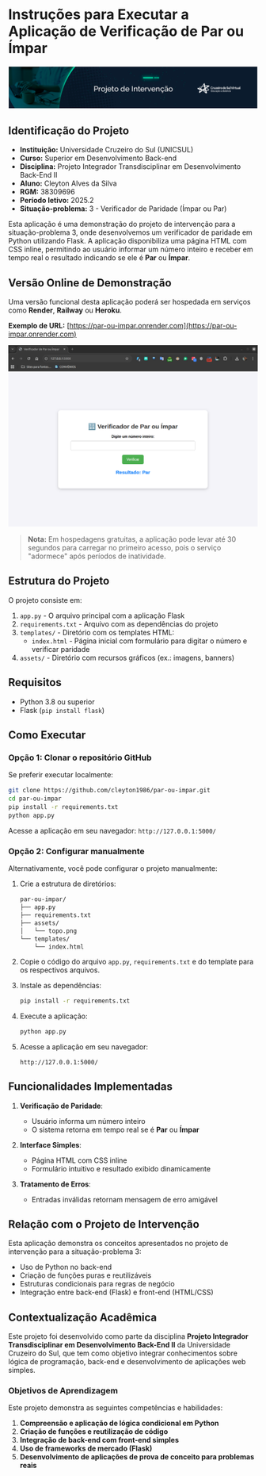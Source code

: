 # Instruções para Executar a Aplicação de Verificação de Par ou Ímpar

![Banner do Projeto](./assets/topo.png)

## Identificação do Projeto

- **Instituição:** Universidade Cruzeiro do Sul (UNICSUL)
- **Curso:** Superior em Desenvolvimento Back-end
- **Disciplina:** Projeto Integrador Transdisciplinar em Desenvolvimento Back-End II
- **Aluno:** Cleyton Alves da Silva
- **RGM:** 38309696
- **Período letivo:** 2025.2
- **Situação-problema:** 3 - Verificador de Paridade (Ímpar ou Par)

Esta aplicação é uma demonstração do projeto de intervenção para a situação-problema 3, onde desenvolvemos um verificador de paridade em Python utilizando Flask. A aplicação disponibiliza uma página HTML com CSS inline, permitindo ao usuário informar um número inteiro e receber em tempo real o resultado indicando se ele é **Par** ou **Ímpar**.

## Versão Online de Demonstração

Uma versão funcional desta aplicação poderá ser hospedada em serviços como **Render**, **Railway** ou **Heroku**.

**Exemplo de URL:**
[https://par-ou-impar.onrender.com](https://par-ou-impar.onrender.com)

![Demonstração](./assets/demo-par-impar.gif)

> **Nota:** Em hospedagens gratuitas, a aplicação pode levar até 30 segundos para carregar no primeiro acesso, pois o serviço "adormece" após períodos de inatividade.

## Estrutura do Projeto

O projeto consiste em:

1. `app.py` - O arquivo principal com a aplicação Flask
2. `requirements.txt` - Arquivo com as dependências do projeto
3. `templates/` - Diretório com os templates HTML:
   - `index.html` - Página inicial com formulário para digitar o número e verificar paridade
4. `assets/` - Diretório com recursos gráficos (ex.: imagens, banners)

## Requisitos

- Python 3.8 ou superior
- Flask (`pip install flask`)

## Como Executar

### Opção 1: Clonar o repositório GitHub

Se preferir executar localmente:

```bash
git clone https://github.com/cleyton1986/par-ou-impar.git
cd par-ou-impar
pip install -r requirements.txt
python app.py
```

Acesse a aplicação em seu navegador:
`http://127.0.0.1:5000/`

### Opção 2: Configurar manualmente

Alternativamente, você pode configurar o projeto manualmente:

1. Crie a estrutura de diretórios:

   ```
   par-ou-impar/
   ├── app.py
   ├── requirements.txt
   ├── assets/
   │   └── topo.png
   └── templates/
       └── index.html
   ```

2. Copie o código do arquivo `app.py`, `requirements.txt` e do template para os respectivos arquivos.

3. Instale as dependências:

   ```bash
   pip install -r requirements.txt
   ```

4. Execute a aplicação:

   ```bash
   python app.py
   ```

5. Acesse a aplicação em seu navegador:

   ```
   http://127.0.0.1:5000/
   ```

## Funcionalidades Implementadas

1. **Verificação de Paridade**:

   - Usuário informa um número inteiro
   - O sistema retorna em tempo real se é **Par** ou **Ímpar**

2. **Interface Simples**:

   - Página HTML com CSS inline
   - Formulário intuitivo e resultado exibido dinamicamente

3. **Tratamento de Erros**:

   - Entradas inválidas retornam mensagem de erro amigável

## Relação com o Projeto de Intervenção

Esta aplicação demonstra os conceitos apresentados no projeto de intervenção para a situação-problema 3:

- Uso de Python no back-end
- Criação de funções puras e reutilizáveis
- Estruturas condicionais para regras de negócio
- Integração entre back-end (Flask) e front-end (HTML/CSS)

## Contextualização Acadêmica

Este projeto foi desenvolvido como parte da disciplina **Projeto Integrador Transdisciplinar em Desenvolvimento Back-End II** da Universidade Cruzeiro do Sul, que tem como objetivo integrar conhecimentos sobre lógica de programação, back-end e desenvolvimento de aplicações web simples.

### Objetivos de Aprendizagem

Este projeto demonstra as seguintes competências e habilidades:

1. **Compreensão e aplicação de lógica condicional em Python**
2. **Criação de funções e reutilização de código**
3. **Integração de back-end com front-end simples**
4. **Uso de frameworks de mercado (Flask)**
5. **Desenvolvimento de aplicações de prova de conceito para problemas reais**
